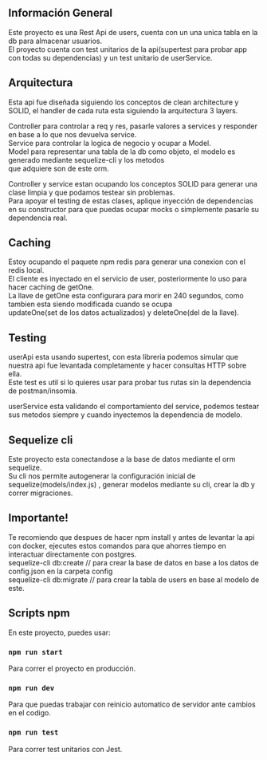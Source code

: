 ## Información General
Este proyecto es una Rest Api de users, cuenta con un una unica tabla en la db para almacenar usuarios. <br>
El proyecto cuenta con test unitarios de la api(supertest para probar app con todas su dependencias) y
un test unitario de userService.

## Arquitectura
Esta api fue diseñada siguiendo los conceptos de clean architecture y SOLID, el handler de cada ruta esta siguiendo la arquitectura 3 layers. <br>

Controller para controlar a req y res, pasarle valores a services y responder en base a lo que nos devuelva service. <br>
Service para controlar la logica de negocio y ocupar a Model. <br>
Model para representar una tabla de la db como objeto, el modelo es generado mediante sequelize-cli y los metodos<br>
que adquiere son de este orm.

Controller y service estan ocupando los conceptos SOLID para generar una clase limpia y que podamos testear sin problemas. <br>
Para apoyar el testing de estas clases, aplique inyección de dependencias en su constructor para que puedas ocupar mocks o simplemente pasarle su dependencia real.
## Caching
Estoy ocupando el paquete npm redis para generar una conexion con el redis local. <br>
El cliente es inyectado en el servicio de user, posteriormente lo uso para hacer caching de getOne. <br>
La llave de getOne esta configurara para morir en 240 segundos, como tambien esta siendo modificada cuando se ocupa <br>
updateOne(set de los datos actualizados) y deleteOne(del de la llave). 
## Testing
userApi esta usando supertest, con esta libreria podemos simular que nuestra api fue levantada completamente y hacer consultas HTTP sobre ella. <br>
Este test es util si lo quieres usar para probar tus rutas sin la dependencia de postman/insomia. <br >

userService esta validando el comportamiento del service, podemos testear sus metodos siempre y cuando inyectemos la dependencia de modelo.
 
## Sequelize cli
Este proyecto esta conectandose a la base de datos mediante el orm sequelize. <br>
Su cli nos permite autogenerar la configuración inicial de sequelize(models/index.js)
, generar modelos mediante su cli, crear la db y correr migraciones. <br>
## Importante!
Te recomiendo que despues de hacer npm install y antes de levantar la api con docker, ejecutes estos comandos para que ahorres tiempo en interactuar directamente con postgres. <br>
sequelize-cli db:create  //  para crear la base de datos en base a los datos de config.json en la carpeta config <br>
sequelize-cli db:migrate  // para crear la tabla de users en base al modelo de este.
## Scripts npm

En este proyecto, puedes usar:

### `npm run start`

Para correr el proyecto en producción.<br />

### `npm run dev`

Para que puedas trabajar con reinicio automatico de servidor ante cambios en el codigo.<br />

### `npm run test`

Para correr test unitarios con Jest.

